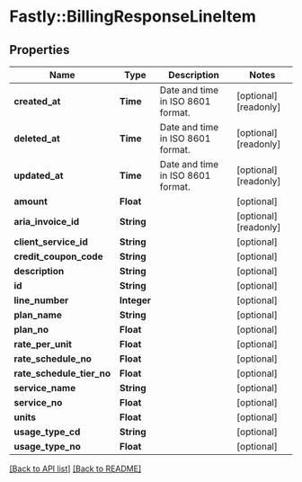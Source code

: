 # Fastly::BillingResponseLineItem

## Properties

| Name | Type | Description | Notes |
| ---- | ---- | ----------- | ----- |
| **created_at** | **Time** | Date and time in ISO 8601 format. | [optional][readonly] |
| **deleted_at** | **Time** | Date and time in ISO 8601 format. | [optional][readonly] |
| **updated_at** | **Time** | Date and time in ISO 8601 format. | [optional][readonly] |
| **amount** | **Float** |  | [optional] |
| **aria_invoice_id** | **String** |  | [optional][readonly] |
| **client_service_id** | **String** |  | [optional] |
| **credit_coupon_code** | **String** |  | [optional] |
| **description** | **String** |  | [optional] |
| **id** | **String** |  | [optional] |
| **line_number** | **Integer** |  | [optional] |
| **plan_name** | **String** |  | [optional] |
| **plan_no** | **Float** |  | [optional] |
| **rate_per_unit** | **Float** |  | [optional] |
| **rate_schedule_no** | **Float** |  | [optional] |
| **rate_schedule_tier_no** | **Float** |  | [optional] |
| **service_name** | **String** |  | [optional] |
| **service_no** | **Float** |  | [optional] |
| **units** | **Float** |  | [optional] |
| **usage_type_cd** | **String** |  | [optional] |
| **usage_type_no** | **Float** |  | [optional] |

[[Back to API list]](../../README.md#endpoints) [[Back to README]](../../README.md)

